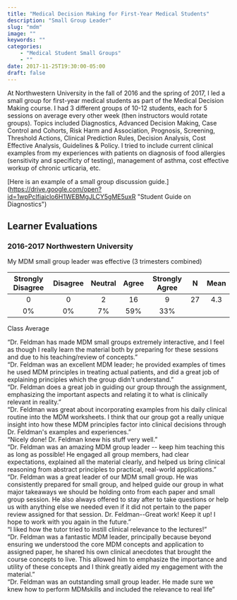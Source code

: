 ```yaml
---
title: "Medical Decision Making for First-Year Medical Students"
description: "Small Group Leader"
slug: "mdm"
image: ""
keywords: ""
categories:
    - "Medical Student Small Groups"
    - ""
date: 2017-11-25T19:30:00-05:00
draft: false
---
```


At Northwestern University in the fall of 2016 and the spring of 2017, I led a small group for first-year medical students as part of the Medical Decision Making course. I had 3 different groups of 10-12 students, each for 5 sessions on average every other week (then instructors would rotate groups). Topics included Diagnostics, Advanced Decision Making, Case Control and Cohorts, Risk Harm and Association, Prognosis, Screening, Threshold Actions, Clinical Prediction Rules, Decision Analysis, Cost Effective Analysis, Guidelines & Policy. I tried to include current clinical examples from my experiences with patients on diagnosis of food allergies (sensitivity and specificty of testing), management of asthma, cost effective workup of chronic urticaria, etc.

[Here is an example of a small group discussion guide.] (https://drive.google.com/open?id=1wpPcIfiaiclo6H1WEBMgJLCY5gME5uxR "Student Guide on Diagnostics")

## Learner Evaluations

### 2016-2017 Northwestern University

My MDM small group leader was effective (3 trimesters combined)  

| Strongly Disagree | Disagree | Neutral | Agree | Strongly Agree |  N | Mean |
|:-----------------:|:--------:|:-------:|:-----:|:--------------:|:--:|:----:|
|         0         |     0    |    2    |   16  |        9       | 27 |  4.3 |
|         0%        |    0%    |    7%   |  59%  |       33%      |    |      |

Class Average

  “Dr. Feldman has made MDM small groups extremely interactive, and I feel as though I really learn the material both by preparing for these sessions and due to his teaching/review of concepts.”  
  “Dr. Feldman was an excellent MDM leader; he provided examples of times he used MDM principles in treating actual patients, and did a great job of explaining principles which the group didn't understand.”  
  “Dr. Feldman does a great job in guiding our group through the assignment, emphasizing the important aspects and relating it to what is clinically relevant in reality.”  
  “Dr. Feldman was great about incorporating examples from his daily clinical routine into the MDM worksheets. I think that our group got a really unique insight into how these MDM principles factor into clinical decisions through Dr. Feldman's examples and experiences.”  
  “Nicely done! Dr. Feldman knew his stuff very well.”  
  “Dr. Feldman was an amazing MDM group leader -- keep him teaching this as long as possible! He engaged all group members, had clear expectations, explained all the material clearly, and helped us bring clinical reasoning from abstract principles to practical, real-world applications.”  
  “Dr. Feldman was a great leader of our MDM small group. He was consistently prepared for small group, and helped guide our group in what major takeaways we should be holding onto from each paper and small group session. He also always offered to stay after to take questions or help us with anything else we needed even if it did not pertain to the paper review assigned for that session. Dr. Feldman--Great work! Keep it up! I hope to work with you again in the future.”  
  “I liked how the tutor tried to instill clinical relevance to the lectures!”  
  “Dr. Feldman was a fantastic MDM leader, principally because beyond ensuring we understood the core MDM concepts and application to assigned paper, he shared his own clinical anecdotes that brought the course concepts to live. This allowed him to emphasize the importance and utility of these concepts and I think greatly aided my engagement with the material.”  
  “Dr. Feldman was an outstanding small group leader. He made sure we knew how to perform MDMskills and included the relevance to real life”

